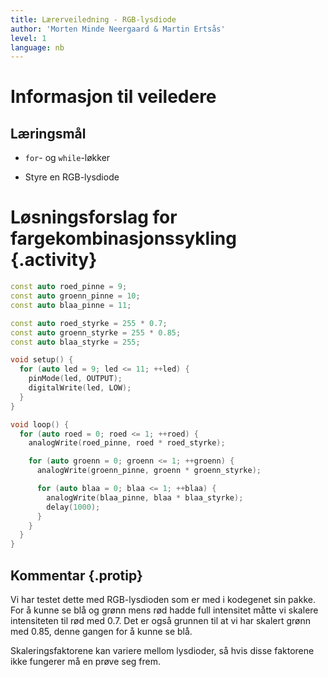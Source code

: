 ```yaml
---
title: Lærerveiledning - RGB-lysdiode
author: 'Morten Minde Neergaard & Martin Ertsås'
level: 1
language: nb
---
```



# Informasjon til veiledere

## Læringsmål

+ `for`- og `while`-løkker

+ Styre en RGB-lysdiode


# Løsningsforslag for fargekombinasjonssykling {.activity}

```cpp
const auto roed_pinne = 9;
const auto groenn_pinne = 10;
const auto blaa_pinne = 11;

const auto roed_styrke = 255 * 0.7;
const auto groenn_styrke = 255 * 0.85;
const auto blaa_styrke = 255;

void setup() {
  for (auto led = 9; led <= 11; ++led) {
    pinMode(led, OUTPUT);
    digitalWrite(led, LOW);
  }
}

void loop() {
  for (auto roed = 0; roed <= 1; ++roed) {
    analogWrite(roed_pinne, roed * roed_styrke);

    for (auto groenn = 0; groenn <= 1; ++groenn) {
      analogWrite(groenn_pinne, groenn * groenn_styrke);

      for (auto blaa = 0; blaa <= 1; ++blaa) {
        analogWrite(blaa_pinne, blaa * blaa_styrke);
        delay(1000);
      }
    }
  }
}
```

## Kommentar {.protip}

Vi har testet dette med RGB-lysdioden som er med i kodegenet sin pakke. For å kunne se blå og grønn mens rød hadde full
intensitet måtte vi skalere intensiteten til rød med 0.7. Det er også grunnen til at vi har skalert grønn med 0.85, denne gangen
for å kunne se blå.

Skaleringsfaktorene kan variere mellom lysdioder, så hvis disse faktorene ikke fungerer må en prøve seg frem.
